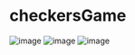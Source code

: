 # checkersGame
 
![image](https://github.com/vineeth2281/checkersGames/assets/67580974/0c4cec5a-8c58-4626-80ec-e107889b4a31)
![image](https://github.com/vineeth2281/checkersGames/assets/67580974/a3c0d491-ca9d-495d-a620-041e3d6f8bc1)
![image](https://github.com/vineeth2281/checkersGames/assets/67580974/ce796145-3381-4f02-952a-824869c94c6c)
